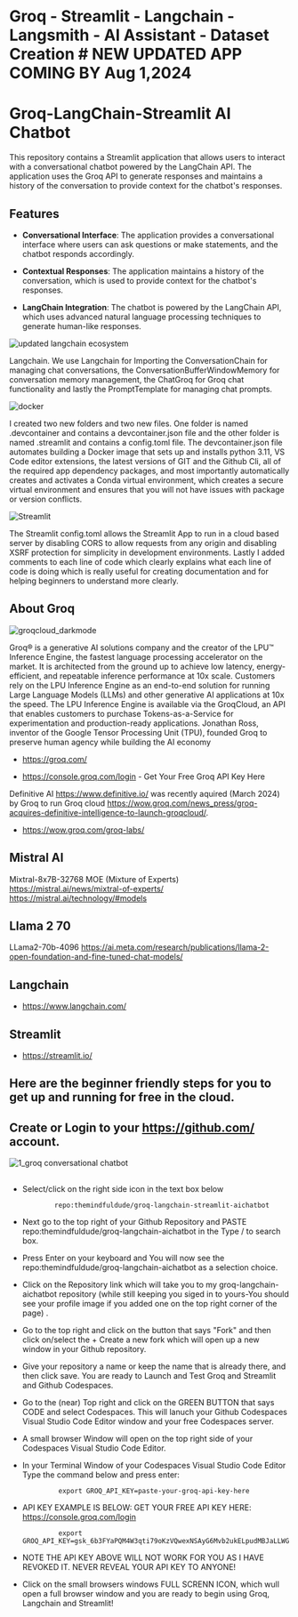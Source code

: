 # Groq - Streamlit - Langchain - Langsmith - AI Assistant - Dataset Creation # NEW UPDATED APP COMING BY Aug 1,2024


# Groq-LangChain-Streamlit AI Chatbot

This repository contains a Streamlit application that allows users to interact with a conversational chatbot powered by the LangChain API. The application uses the Groq API to generate responses and maintains a history of the conversation to provide context for the chatbot's responses.

## Features

- **Conversational Interface**: The application provides a conversational interface where users can ask questions or make statements, and the chatbot responds accordingly.

- **Contextual Responses**: The application maintains a history of the conversation, which is used to provide context for the chatbot's responses.

- **LangChain Integration**: The chatbot is powered by the LangChain API, which uses advanced natural language processing techniques to generate human-like responses.

![updated langchain ecosystem](https://github.com/themindfuldude/groq-langchain-streamlit-aichatbot/assets/130063458/63873c7f-0e04-4dfb-8b88-c826e87e71b7)


Langchain. We use Langchain for Importing the ConversationChain for managing chat conversations, the ConversationBufferWindowMemory for conversation memory management, the ChatGroq for Groq chat functionality and lastly the PromptTemplate for managing chat prompts.

![docker](https://github.com/themindfuldude/groq-langchain-streamlit-aichatbot/assets/130063458/7d8b27bb-feb9-4514-af5e-e027733de7b6)

I created two new folders and two new files.  One folder is named .devcontainer and contains a devcontainer.json file and the other folder is named .streamlit and contains a config.toml file. The devcontainer.json file automates building a Docker image that sets up and installs python 3.11, VS Code editor extensions, the latest versions of GIT and the Github Cli, all of the required app dependency packages, and most importantly automatically creates and activates a Conda virtual environment, which creates a secure virtual environment and ensures that you will not have issues with package or version conflicts. 

![Streamlit](https://github.com/themindfuldude/groq-langchain-streamlit-aichatbot/assets/130063458/14bdb8ef-905b-41f4-808b-bda0aea78900)

The Streamlit config.toml allows the Streamlit App to run in a cloud based server by disabling CORS to allow requests from any origin and disabling XSRF protection for simplicity in development environments.  Lastly I added comments to each line of code which clearly explains what each line of code is doing which is really useful for creating documentation and for helping beginners to understand more clearly.  

## About Groq
![groqcloud_darkmode](https://github.com/themindfuldude/groq-langchain-streamlit-aichatbot/assets/130063458/e2b2b6ba-1583-41d2-93a0-0dfd1d19b6d6)

Groq® is a generative AI solutions company and the creator of the LPU™ Inference Engine, the fastest language processing accelerator on the market. It is architected from the ground up to achieve low latency, energy-efficient, and repeatable inference performance at 10x scale. Customers rely on the LPU Inference Engine as an end-to-end solution for running Large Language Models (LLMs) and other generative AI applications at 10x the speed. The LPU Inference Engine is available via the GroqCloud, an API that enables customers to purchase Tokens-as-a-Service for experimentation and production-ready applications. Jonathan Ross, inventor of the Google Tensor Processing Unit (TPU), founded Groq to preserve human agency while building the AI economy

- https://groq.com/

- https://console.groq.com/login - Get Your Free Groq API Key Here

Definitive AI https://www.definitive.io/ was recently aquired (March 2024) by Groq to run Groq cloud https://wow.groq.com/news_press/groq-acquires-definitive-intelligence-to-launch-groqcloud/.

- https://wow.groq.com/groq-labs/

## Mistral AI
Mixtral-8x7B-32768 MOE (Mixture of Experts)
https://mistral.ai/news/mixtral-of-experts/
https://mistral.ai/technology/#models

## Llama 2 70 
LLama2-70b-4096
https://ai.meta.com/research/publications/llama-2-open-foundation-and-fine-tuned-chat-models/

## Langchain
- https://www.langchain.com/

## Streamlit
- https://streamlit.io/  

## Here are the beginner friendly steps for you to get up and running for free in the cloud. 


##  Create or Login to your https://github.com/ account.


![1_groq conversational chatbot](https://github.com/themindfuldude/groq-langchain-aichatbot/assets/130063458/91226ca2-2394-4bfd-9c5c-0027edb6c3d4)

##

- Select/click on the right side icon in the text box below

              repo:themindfuldude/groq-langchain-streamlit-aichatbot

- Next go to the top right of your Github Repository and PASTE repo:themindfuldude/groq-langchain-aichatbot in the Type / to search box.
  
- Press Enter on your keyboard and You will now see the repo:themindfuldude/groq-langchain-aichatbot as a selection choice.
   
- Click on the Repository link which will take you to my groq-langchain-aichatbot repository (while still keeping you siged in to yours-You should see your profile image if you added one on the top right corner of the page) .

- Go to the top right and click on the button that says "Fork" and then click on/select the + Create a new fork which will open up a new window in your Github repository. 

- Give your repository a name or keep the name that is already there, and then click save.  You are ready to Launch and Test  Groq and Streamlit and Github Codespaces.
   
- Go to the (near) Top right and click on the GREEN BUTTON that says CODE and select Codespaces.  This will lanuch your Github Codespaces Visual Studio Code Editor window and your free Codespaces server.

- A small browser Window will open on the top right side of your Codespaces Visual Studio Code Editor.

- In your Terminal Window of your Codespaces Visual Studio Code Editor Type the command below and press enter:

               export GROQ_API_KEY=paste-your-groq-api-key-here

- API KEY EXAMPLE IS BELOW: GET YOUR FREE API KEY HERE: https://console.groq.com/login

               export GROQ_API_KEY=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

- NOTE THE API KEY ABOVE WILL NOT WORK FOR YOU AS I HAVE REVOKED IT.  NEVER REVEAL YOUR API KEY TO ANYONE!
    
- Click on the small browsers windows FULL SCRENN ICON, which wull open a full browser window and you are ready to begin using Groq, Langchain and Streamlit!  
